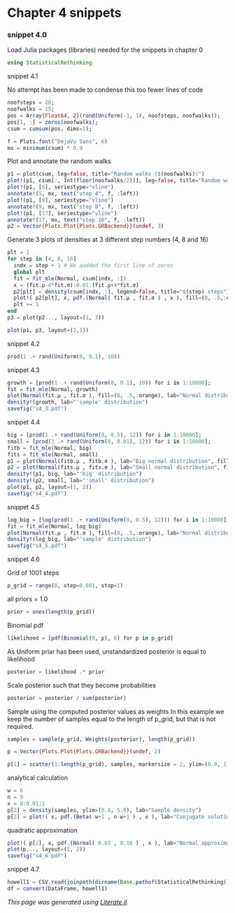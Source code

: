 # Chapter 4 snippets

### snippet 4.0

Load Julia packages (libraries) needed  for the snippets in chapter 0

```julia
using StatisticalRethinking
```

snippet 4.1

No attempt has been made to condense this too fewer lines of code

```julia
noofsteps = 20;
noofwalks = 15;
pos = Array{Float64, 2}(rand(Uniform(-1, 1), noofsteps, noofwalks));
pos[1, :] = zeros(noofwalks);
csum = cumsum(pos, dims=1);

f = Plots.font("DejaVu Sans", 6)
mx = minimum(csum) * 0.9
```

Plot and annotate the random walks

```julia
p1 = plot(csum, leg=false, title="Random walks ($(noofwalks))")
plot!(p1, csum[:, Int(floor(noofwalks/2))], leg=false, title="Random walks ($(noofwalks))", color=:black)
plot!(p1, [5], seriestype="vline")
annotate!(5, mx, text("step 4", f, :left))
plot!(p1, [9], seriestype="vline")
annotate!(9, mx, text("step 8", f, :left))
plot!(p1, [17], seriestype="vline")
annotate!(17, mx, text("step 16", f, :left))
p2 = Vector{Plots.Plot{Plots.GRBackend}}(undef, 3)
```

Generate 3 plots of densities at 3 different step numbers (4, 8 and 16)

```julia
plt = 1
for step in [4, 8, 16]
  indx = step + 1 # We aadded the first line of zeros
  global plt
  fit = fit_mle(Normal, csum[indx, :])
  x = (fit.μ-4*fit.σ):0.01:(fit.μ+4*fit.σ)
  p2[plt] = density(csum[indx, :], legend=false, title="$(step) steps")
  plot!( p2[plt], x, pdf.(Normal( fit.μ , fit.σ ) , x ), fill=(0, .5,:orange))
  plt += 1
end
p3 = plot(p2..., layout=(1, 3))

plot(p1, p3, layout=(2,1))
```

snippet 4.2

```julia
prod(1 .+ rand(Uniform(0, 0.1), 10))
```

snippet 4.3

```julia
growth = [prod(1 .+ rand(Uniform(0, 0.1), 10)) for i in 1:10000];
fit = fit_mle(Normal, growth)
plot(Normal(fit.μ , fit.σ ), fill=(0, .5,:orange), lab="Normal distribution")
density!(growth, lab="'sample' distribution")
savefig("s4_3.pdf")
```

snippet 4.4

```julia
big = [prod(1 .+ rand(Uniform(0, 0.5), 12)) for i in 1:10000];
small = [prod(1 .+ rand(Uniform(0, 0.01), 12)) for i in 1:10000];
fitb = fit_mle(Normal, big)
fits = fit_mle(Normal, small)
p1 = plot(Normal(fitb.μ , fitb.σ ), lab="Big normal distribution", fill=(0, .5,:orange))
p2 = plot(Normal(fits.μ , fits.σ ), lab="Small normal distribution", fill=(0, .5,:orange))
density!(p1, big, lab="'big' distribution")
density!(p2, small, lab="'small' distribution")
plot(p1, p2, layout=(1, 2))
savefig("s4_4.pdf")
```

snippet 4.5

```julia
log_big = [log(prod(1 .+ rand(Uniform(0, 0.5), 12))) for i in 1:10000];
fit = fit_mle(Normal, log_big)
plot(Normal(fit.μ , fit.σ ), fill=(0, .5,:orange), lab="Normal distribution")
density!(log_big, lab="'sample' distribution")
savefig("s4_5.pdf")
```

snippet 4.6

Grid of 1001 steps

```julia
p_grid = range(0, step=0.001, stop=1)
```

all priors = 1.0

```julia
prior = ones(length(p_grid))
```

Binomial pdf

```julia
likelihood = [pdf(Binomial(9, p), 6) for p in p_grid]
```

As Uniform priar has been used, unstandardized posterior is equal to likelihood

```julia
posterior = likelihood .* prior
```

Scale posterior such that they become probabilities

```julia
posterior = posterior / sum(posterior)
```

Sample using the computed posterior values as weights
In this example we keep the number of samples equal to the length of p_grid,
but that is not required.

```julia
samples = sample(p_grid, Weights(posterior), length(p_grid))

p = Vector{Plots.Plot{Plots.GRBackend}}(undef, 2)

p[1] = scatter(1:length(p_grid), samples, markersize = 2, ylim=(0.0, 1.3), lab="Draws")
```

analytical calculation

```julia
w = 6
n = 9
x = 0:0.01:1
p[2] = density(samples, ylim=(0.0, 5.0), lab="Sample density")
p[2] = plot!( x, pdf.(Beta( w+1 , n-w+1 ) , x ), lab="Conjugate solution")
```

quadratic approximation

```julia
plot!( p[2], x, pdf.(Normal( 0.67 , 0.16 ) , x ), lab="Normal approximation", fill=(0, .5,:orange))
plot(p..., layout=(1, 2))
savefig("s4_6.pdf")
```

snippet 4.7

```julia
howell1 = CSV.read(joinpath(dirname(Base.pathof(StatisticalRethinking)), "..", "data", "Howell1.csv"), delim=';')
df = convert(DataFrame, howell1)
```

*This page was generated using [Literate.jl](https://github.com/fredrikekre/Literate.jl).*

